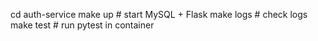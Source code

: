 cd auth-service
make up      # start MySQL + Flask
make logs    # check logs
make test    # run pytest in container
